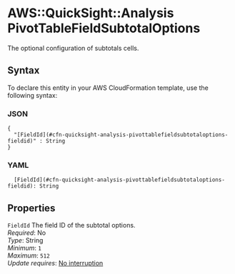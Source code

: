# AWS::QuickSight::Analysis PivotTableFieldSubtotalOptions<a name="aws-properties-quicksight-analysis-pivottablefieldsubtotaloptions"></a>

The optional configuration of subtotals cells\.

## Syntax<a name="aws-properties-quicksight-analysis-pivottablefieldsubtotaloptions-syntax"></a>

To declare this entity in your AWS CloudFormation template, use the following syntax:

### JSON<a name="aws-properties-quicksight-analysis-pivottablefieldsubtotaloptions-syntax.json"></a>

```
{
  "[FieldId](#cfn-quicksight-analysis-pivottablefieldsubtotaloptions-fieldid)" : String
}
```

### YAML<a name="aws-properties-quicksight-analysis-pivottablefieldsubtotaloptions-syntax.yaml"></a>

```
  [FieldId](#cfn-quicksight-analysis-pivottablefieldsubtotaloptions-fieldid): String
```

## Properties<a name="aws-properties-quicksight-analysis-pivottablefieldsubtotaloptions-properties"></a>

`FieldId` <a name="cfn-quicksight-analysis-pivottablefieldsubtotaloptions-fieldid"></a>
The field ID of the subtotal options\.  
_Required_: No  
_Type_: String  
_Minimum_: `1`  
_Maximum_: `512`  
_Update requires_: [No interruption](https://docs.aws.amazon.com/AWSCloudFormation/latest/UserGuide/using-cfn-updating-stacks-update-behaviors.html#update-no-interrupt)
